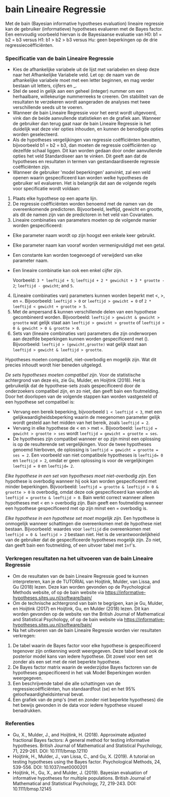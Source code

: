 bain Lineaire Regressie
==========================

Met de bain (Bayesian informative hypotheses evaluation) lineaire regressie kan de gebruiker (informatieve) hypotheses evalueren met de Bayes factor. Een eenvoudig voorbeeld hiervan is de Bayesiaanse evaluatie van H0: b1 = b2 = b3 versus H1: b1 > b2 > b3 versus Hu: geen beperkingen op de drie regressiecoëfficiënten.

### Specificatie van de bain Lineaire Regressie

- Kies de afhankelijke variabele uit de lijst met variabelen en sleep deze naar het Afhankelijke Variabele veld. Let op: de naam van de afhankelijke variabele moet met een letter beginnen, en mag verder bestaan uit letters, cijfers en _. 
- Stel de seed in gelijk aan een geheel (integer) nummer om een herhaalbare, willekeurige nummerreeks te creeren. Om stabiliteit van de resultaten te verzekeren wordt aangeraden de analyses met twee verschillende seeds uit te voeren.
- Wanneer de bain Lineaire Regressie voor het eerst wordt uitgevoerd, vink dan de beide aanvullende statistieken en de grafiek aan. Wanneer de gebruiker dan terug gaat naar de bain Lineaire Regressie is het duidelijk wat deze vier opties inhouden, en kunnen de benodigde opties worden geselecteerd. 
- Als de hypotheses vergelijkingen van regressie coëfficiënten bevatten, bijvoorbeeld b1 = b2 = b3, dan moeten de regressie coëfficiënten op dezelfde schaal liggen. Dit kan worden gedaan door onder aanvullende opties het veld Standardiseer aan te vinken. Dit geeft aan dat de hypotheses en resultaten in termen van gestandaardiseerde regressie coëfficiënten zijn. 
- Wanneer de gebruiker 'model beperkingen' aanvinkt, zal een veld openen waarin gespecificeerd kan worden welke hypotheses de gebruiker wil evalueren. Het is belangrijk dat aan de volgende regels voor specificatie wordt voldaan:

1. Plaats elke hypothese op een aparte lijn.
2. De regressie coëfficiënten worden benoemd met de namen van de overeenkomende predictoren. Bijvoorbeeld, leeftijd, gewicht en grootte, als dit de namen zijn van de predictoren in het veld van Covariaten.
3. Lineaire combinaties van parameters moeten op de volgende manier worden gespecificeerd:
- Elke parameter naam wordt op zijn hoogst een enkele keer gebruikt. 
- Elke parameter naam kan vooraf worden vermenigvuldigd met een getal. 
- Een constante kan worden toegevoegd of verwijderd van elke parameter naam. 
- Een lineaire combinatie kan ook een enkel cijfer zijn. 

     Voorbeeld: `3 * leeftijd + 5`; `leeftijd + 2 * gewichit + 3 * grootte - 2`; `leeftijd - gewicht`; and `5`.
	 
4. (Lineaire combinaties van) parameters kunnen worden beperkt met <, >, en =. Bijvoorbeeld: `leeftijd > 0` or `leeftijd > gewicht = 0` of `2 * leeftijd < gewicht + grootte > 5`.
5. Met de ampersand & kunnen verschillende delen van een hypothese gecombineerd worden. Bijvoorbeeld: `leeftijd > gewicht & gewicht > grootte` wat gelijk staat aan `leeftijd > gewicht > grootte` of `leeftijd > 0 & gewicht > 0 & grootte > 0`.
6. Sets van (lineaire combinaties van) parameters die zijn onderworpen aan dezelfde beperkingen kunnen worden gespecificeerd met (). Bijvoorbeeld: `leeftijd > (gewicht,grootte)` wat gelijk staat aan `leeftijd > gewicht & leeftijd > grootte`.

Hypotheses moeten compatibel, niet-overbodig en mogelijk zijn. Wat dit precies inhoudt wordt hier beneden uitgelegd. 

*De sets hypotheses moeten compatibel zijn*. Voor de statistische achtergrond van deze eis, zie Gu, Mulder, en Hoijtink (2018). Het is gebruikelijk dat de hypothese-sets zoals gespecificeerd door de onderzoekers compatibel zijn, en zo niet, dan geeft bain een foutmelding. Door het doorlopen van de volgende stappen kan worden vastgesteld of een hypothese set compatibel is:

- Vervang een bereik beperking, bijvoorbeeld `1 < leeftijd < 3`, met een gelijkwaardigheidsbeperking waarin de meegenomen parameter gelijk wordt gesteld aan het midden van het bereik, zoals `leeftijd = 2`. 
- Vervang in elke hypothese de < en > met =. Bijvoorbeeld: `leeftijd = gewicht > grootte > ses` wordt `leeftijd = gewicht = grootte = ses`.
- De hypotheses zijn compatibel wanneer er op zijn minst een oplossing is op de resulterende set vergelijkingen. Voor de twee hypotheses genoemd hierboven, de oplossing is `leeftijd = gewicht = grootte = ses = 2`. Een voorbeeld van niet compatibele hypotheses is `leeftijd= 0` en `leeftijd > 2`, omdat er geen oplossing is voor de vergelijkingen `leeftijd = 0` en `leeftijd= 2`.

*Elke hypothese in een set van hypotheses moet niet-overbodig zijn.* Een hypothese is overbodig wanneer hij ook kan worden gespecificeerd met minder beperkingen. Bijvoorbeeld: `leeftijd = grootte & leeftijd > 0 & grootte > 0` is overbodig, omdat deze ook gespecificeerd kan worden als `leeftijd = grootte & leeftijd > 0`. Bain werkt correct wanneer alleen hypotheses met < en > overbodig zijn. Bain geeft een foutmelding wanneer een hypothese gespecificeerd met op zijn minst een = overbodig is. 

*Elke hypothese in een hypothese set moet mogelijk zijn.* Een hypothese is onmogelijk wanneer schattingen die overeenkomen met de hypothese niet bestaan. Bijvoorbeeld: waardes voor `leeftijd` die overeenkomen met `leeftijd = 0 & leeftijd > 2` bestaan niet. Het is de verantwoordelijkheid van de gebruiker dat de gespecificeerde hypotheses mogelijk zijn. Zo niet, dan geeft bain een foutmelding, of een uitvoer tabel met `Inf`'s. 

### Verkregen resultaten na het uitvoeren van de bain Lineaire Regressie

- Om de resultaten van de bain Lineaire Regressie goed te kunnen interpreteren, kan je de TUTORIAL van Hoijtink, Mulder, van Lissa, and Gu (2018) lezen. Deze kan worden gevonden op de Psychological Methods website, of op de bain website via https://informative-hypotheses.sites.uu.nl/software/bain/
- Om de technische achtergrond van bain te begrijpen, kan je Gu, Mulder, en Hoijtink (2017) en Hoijtink, Gu, en Mulder (2018) lezen. Dit kan worden gevonden op de website van the British Journal of Mathematical and Statistical Psychology, of op de bain website via https://informative-hypotheses.sites.uu.nl/software/bain/
- Na het uitvoeren van de bain Lineaire Regressie worden vier resultaten verkregen:

1. De tabel waarin de Bayes factor voor elke hypothese is gespecificeerd tegenover zijn ontkenning wordt weergegeven. Deze tabel bevat ook de posterior model kans van iedere hypothese. Dit zowel voor een set zonder als een set met de niet beperkte hypothese. 
2. De Bayes factor matrix waarin de wederzijdse Bayes factoren van de hypotheses gespecificeerd in het vak Model Beperkingen worden weergegeven. 
3. Een beschrijvende tabel die alle schattingen van de regressiecoëfficiënten, hun standaardfout (se) en het 95% geloofwaardigheidsinterval bevat. 
4. Een grafiek van de pmp's (met en zonder niet beperkte hypotheses) die het bewijs gevonden in de data voor iedere hypothese visueel benadrukken. 

### Referenties

- Gu, X., Mulder, J., and Hoijtink, H. (2018). Approximate adjusted fractional Bayes factors: A general method for testing informative hypotheses. British Journal of Mathematical and Statistical Psychology, 71, 229-261. DOI: 10.1111/bmsp.12110
- Hoijtink, H., Mulder, J., van Lissa, C., and Gu, X. (2019). A tutorial on testing hypotheses using the Bayes factor. Psychological Methods, 24, 539-556. DOI: 10.1037/met0000201 
- Hoijtink, H., Gu, X., and Mulder, J. (2019). Bayesian evaluation of informative hypotheses for multiple populations. British Journal of Mathematical and Statistical Psychology, 72, 219-243. DOI: 10.1111/bmsp.12145